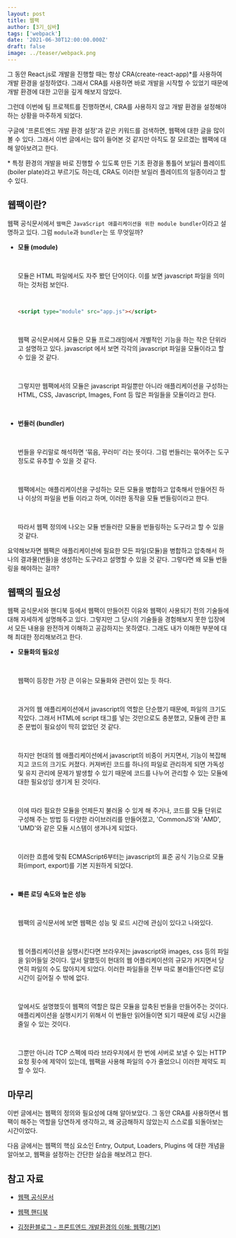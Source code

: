 ```yaml
---
layout: post
title: 웹팩
author: [3기_심바]
tags: ['webpack']
date: '2021-06-30T12:00:00.000Z'
draft: false
image: ../teaser/webpack.png
---
```


그 동안 React.js로 개발을 진행할 때는 항상 CRA(create-react-app)\*를 사용하여 개발 환경을 설정하였다. 그래서 CRA를 사용하면 바로 개발을 시작할 수 있었기 때문에 개발 환경에 대한 고민을 깊게 해보지 않았다.

그런데 이번에 팀 프로젝트를 진행하면서, CRA를 사용하지 않고 개발 환경을 설정해야하는 상황을 마주하게 되었다.

구글에 '프론트엔드 개발 환경 설정'과 같은 키워드를 검색하면, 웹팩에 대한 글을 많이 볼 수 있다. 그래서 이번 글에서는 많이 들어본 것 같지만 아직도 잘 모르겠는 웹팩에 대해 알아보려고 한다.

\* 특정 환경의 개발을 바로 진행할 수 있도록 만든 기초 환경을 통틀어 보일러 플레이트(boiler plate)라고 부르기도 하는데, CRA도 이러한 보일러 플레이트의 일종이라고 할 수 있다.

## 웹팩이란?

웹팩 공식문서에서 `웹팩`은 `JavaScript 애플리케이션을 위한 module bundler`이라고 설명하고 있다. 그럼 `module`과 `bundler`는 또 무엇일까?

- **모듈 (module)**

  <br>

  모듈은 HTML 파일에서도 자주 봤던 단어이다. 이를 보면 javascript 파일을 의미하는 것처럼 보인다.

  <br>

  ```HTML
  <script type="module" src="app.js"></script>
  ```

  <br>

  웹팩 공식문서에서 모듈은 모듈 프로그래밍에서 개별적인 기능을 하는 작은 단위라고 설명하고 있다. javascript 에서 보면 각각의 javascript 파일을 모듈이라고 할 수 있을 것 같다.

  <br>

  그렇지만 웹팩에서의 모듈은 javascript 파일뿐만 아니라 애플리케이션을 구성하는 HTML, CSS, Javascript, Images, Font 등 많은 파일들을 모듈이라고 한다.

  <br>

- **번들러 (bundler)**

  <br>

  번들을 우리말로 해석하면 ‘묶음, 꾸러미’ 라는 뜻이다. 그럼 번들러는 묶어주는 도구정도로 유추할 수 있을 것 같다.

  <br>

  웹팩에서는 애플리케이션을 구성하는 모든 모듈을 병합하고 압축해서 만들어진 하나 이상의 파일을 번들 이라고 하며, 이러한 동작을 모듈 번들링이라고 한다.

  <br>

  따라서 웹팩 정의에 나오는 모듈 번들러란 모듈을 번들링하는 도구라고 할 수 있을 것 같다.

요약해보자면 웹팩은 애플리케이션에 필요한 모든 파일(모듈)을 병합하고 압축해서 하나의 결과물(번들)을 생성하는 도구라고 설명할 수 있을 것 같다. 그렇다면 왜 모듈 번들링을 해야하는 걸까?

## 웹팩의 필요성

웹팩 공식문서와 핸디북 등에서 웹팩이 만들어진 이유와 웹팩이 사용되기 전의 기술들에 대해 자세하게 설명해주고 있다. 그렇지만 그 당시의 기술들을 경험해보지 못한 입장에서 모든 내용을 완전하게 이해하고 공감하지는 못하였다. 그래도 내가 이해한 부분에 대해 최대한 정리해보려고 한다.

- **모듈화의 필요성**

  <br>

  웹팩이 등장한 가장 큰 이유는 모듈화와 관련이 있는 듯 하다.

  <br>

  과거의 웹 애플리케이션에서 javascript의 역할은 단순했기 때문에, 파일의 크기도 작았다. 그래서 HTML에 script 태그를 넣는 것만으로도 충분했고, 모듈에 관한 표준 문법이 필요성이 딱히 없었던 것 같다.

  <br>

  하지만 현대의 웹 애플리케이션에서 javascript의 비중이 커지면서, 기능이 복잡해지고 코드의 크기도 커졌다. 커져버린 코드를 하나의 파일로 관리하게 되면 가독성 및 유지 관리에 문제가 발생할 수 있기 때문에 코드를 나누어 관리할 수 있는 모듈에 대한 필요성잉 생기게 된 것이다.

  <br>

  이에 따라 필요한 모듈을 언제든지 불러올 수 있게 해 주거나, 코드를 모듈 단위로 구성해 주는 방법 등 다양한 라이브러리를 만들어졌고, 'CommonJS'와 'AMD', 'UMD'와 같은 모듈 시스템이 생겨나게 되었다.

  <br>

  이러한 흐름에 맞춰 ECMAScript6부터는 javascript의 표준 공식 기능으로 모듈화(import, export)를 기본 지원하게 되었다.

  <br>

- **빠른 로딩 속도와 높은 성능**

  <br>

  웹팩의 공식문서에 보면 웹팩은 성능 및 로드 시간에 관심이 있다고 나와있다.

  <br>

  웹 어플리케이션을 실행시킨다면 브라우저는 javascript와 images, css 등의 파일을 읽어들일 것이다. 앞서 말했듯이 현대의 웹 어플리케이션의 규모가 커지면서 당연히 파일의 수도 많아지게 되었다. 이러한 파일들을 전부 따로 불러들인다면 로딩 시간이 길어질 수 밖에 없다.

  <br>

  앞에서도 설명했듯이 웹팩의 역할은 많은 모듈을 압축된 번들을 만들어주는 것이다. 애플리케이션을 실행시키기 위해서 이 번들만 읽어들이면 되기 때문에 로딩 시간을 줄일 수 있는 것이다.

  <br>

  그뿐만 아니라 TCP 스펙에 따라 브라우저에서 한 번에 서버로 보낼 수 있는 HTTP 요청 횟수에 제약이 있는데, 웹팩을 사용해 파일의 수가 줄었으니 이러한 제약도 피할 수 있다.

## 마무리

이번 글에서는 웹팩의 정의와 필요성에 대해 알아보았다. 그 동안 CRA를 사용하면서 웹팩이 해주는 역할을 당연하게 생각하고, 왜 궁금해하지 않았는지 스스로를 되돌아보는 시간이었다.

다음 글에서는 웹팩의 핵심 요소인 Entry, Output, Loaders, Plugins 에 대한 개념을 알아보고, 웹팩을 설정하는 간단한 실습을 해보려고 한다.

## 참고 자료

- [웹팩 공식문서](https://webpack.js.org/)

- [웹팩 핸디북](https://joshua1988.github.io/webpack-guide/)

- [김정환블로그 - 프론트엔드 개발환경의 이해: 웹팩(기본)](https://jeonghwan-kim.github.io/series/2019/12/10/frontend-dev-env-webpack-basic.html)
